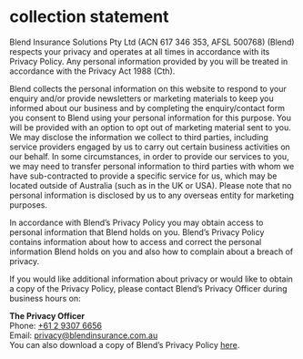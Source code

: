 # collection statement

Blend Insurance Solutions Pty Ltd (ACN 617 346 353, AFSL 500768)
(Blend) respects your privacy and operates at all times in accordance
with its Privacy Policy. Any personal information provided by you will
be treated in accordance with the Privacy Act 1988 (Cth).

Blend collects the personal information on this website to respond to
your enquiry and/or provide newsletters or marketing materials to keep
you informed about our business and by completing the enquiry/contact
form you consent to Blend using your personal information for this
purpose. You will be provided with an option to opt out of marketing
material sent to you. We may disclose the information we collect to
third parties, including service providers engaged by us to carry out
certain business activities on our behalf. In some circumstances, in
order to provide our services to you, we may need to transfer personal
information to third parties with whom we have sub-contracted to
provide a specific service for us, which may be located outside of
Australia (such as in the UK or USA). Please note that no personal
information is disclosed by us to any overseas entity for marketing
purposes.

In accordance with Blend’s Privacy Policy you may obtain access to
personal information that Blend holds on you. Blend’s Privacy Policy
contains information about how to access and correct the personal
information Blend holds on you and also how to complain about a breach
of privacy.

If you would like additional information about privacy or would like
to obtain a copy of the Privacy Policy, please contact Blend’s Privacy
Officer during business hours on:

**The Privacy Officer**<br>
Phone: <a href="tel:+61 2 9307 6656">+61 2 9307 6656</a><br>
Email: <a href="mailto:privacy@blendinsurance.com.au">privacy@blendinsurance.com.au</a><br>
You can also download a copy of Blend’s Privacy Policy <a href="Blend-Insurance-Solutions-Privacy-Policy-1117.pdf" download="Blend-Insurance-Solutions-Privacy-Policy-1117.pdf">here</a>.
